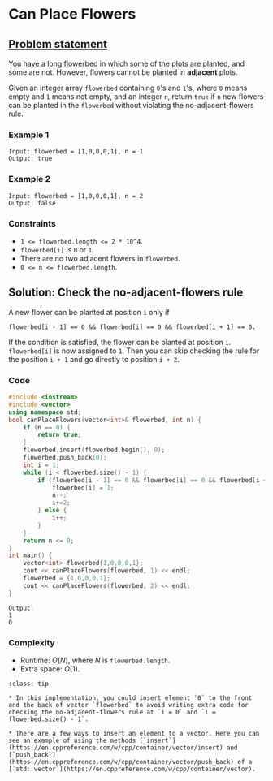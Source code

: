 # Can Place Flowers

## [Problem statement](https://leetcode.com/problems/can-place-flowers/)
You have a long flowerbed in which some of the plots are planted, and some are not. However, flowers cannot be planted in **adjacent** plots.

Given an integer array `flowerbed` containing `0`'s and `1`'s, where `0` means empty and `1` means not empty, and an integer `n`, return `true` if `n` new flowers can be planted in the `flowerbed` without violating the no-adjacent-flowers rule.


### Example 1
```text
Input: flowerbed = [1,0,0,0,1], n = 1
Output: true
```

### Example 2
```text
Input: flowerbed = [1,0,0,0,1], n = 2
Output: false
```

### Constraints

* `1 <= flowerbed.length <= 2 * 10^4`.
* `flowerbed[i]` is `0` or `1`.
* There are no two adjacent flowers in `flowerbed`.
* `0 <= n <= flowerbed.length`.

## Solution: Check the no-adjacent-flowers rule

A new flower can be planted at position `i` only if 
```text
flowerbed[i - 1] == 0 && flowerbed[i] == 0 && flowerbed[i + 1] == 0.
```
If the condition is satisfied, the flower can be planted at position `i`. `flowerbed[i]` is now assigned to `1`. Then you can skip checking the rule for the position `i + 1` and go directly to position `i + 2`. 

### Code
```cpp
#include <iostream>
#include <vector>
using namespace std;
bool canPlaceFlowers(vector<int>& flowerbed, int n) {
    if (n == 0) {
        return true;
    }
    flowerbed.insert(flowerbed.begin(), 0);
    flowerbed.push_back(0);
    int i = 1;
    while (i < flowerbed.size() - 1) {
        if (flowerbed[i - 1] == 0 && flowerbed[i] == 0 && flowerbed[i + 1] == 0) {
            flowerbed[i] = 1;
            n--;
            i+=2;
        } else {
            i++;
        }
    }
    return n <= 0;
}
int main() {
    vector<int> flowerbed{1,0,0,0,1};
    cout << canPlaceFlowers(flowerbed, 1) << endl;
    flowerbed = {1,0,0,0,1};
    cout << canPlaceFlowers(flowerbed, 2) << endl;
}
```
```text
Output:
1
0
```

### Complexity
* Runtime: $O(N)$, where $N$ is `flowerbed.length`.
* Extra space: $O(1)$.

```{admonition} Implementation tips
:class: tip

* In this implementation, you could insert element `0` to the front and the back of vector `flowerbed` to avoid writing extra code for checking the no-adjacent-flowers rule at `i = 0` and `i = flowerbed.size() - 1`.

* There are a few ways to insert an element to a vector. Here you can see an example of using the methods [`insert`](https://en.cppreference.com/w/cpp/container/vector/insert) and [`push_back`](https://en.cppreference.com/w/cpp/container/vector/push_back) of a [`std::vector`](https://en.cppreference.com/w/cpp/container/vector).

```